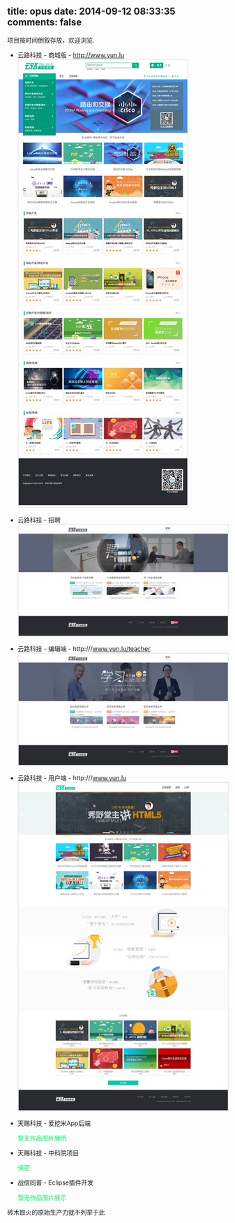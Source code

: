 title: opus
date: 2014-09-12 08:33:35
comments: false
---
项目按时间倒叙存放，欢迎浏览.
- 云路科技 - 商城版 - http://www.yun.lu
    <img src="/imgs/yunlu/student-mall.png" alt="云路科技商城版" style="padding:2px;background: #ececec;"/>

- 云路科技 - 招聘
	<img src="/imgs/yunlu/enterprise.jpg" alt="云路科技招聘端" style="padding:2px;background: #ececec;"/>

- 云路科技 - 编辑端 - http:///www.yun.lu/teacher
	<img src="/imgs/yunlu/teacher.jpg" alt="云路科技编辑端" style="padding:2px;background: #ececec;"/>

- 云路科技 - 用户端 - http:///www.yun.lu
	<img src="/imgs/yunlu/student.png" alt="云路科技用户端" style="padding:2px;background: #ececec;"/>

- 天赐科技 - 爱挖米App后端
	
	<span style="color: rgb(0, 255, 90);">暂无作品图片展示</span>
	
- 天赐科技 - 中科院项目
	
	<span style="color: rgb(0, 255, 90);">保密</span>

- 战信同普 - Eclipse插件开发

	<span style="color: rgb(0, 255, 90);">暂无作品图片展示</span>

砖木取火的原始生产力就不列举于此